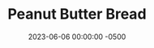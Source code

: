 ---
layout: post
title:  "Peanut Butter Bread"
date:   2023-06-06 00:00:00 -0500
categories:
- Recipes
- Breakfast
permalink: /recipes/pb-bread
image: /assets/Food/Breakfast/PB Bread/pb-bread-cover.jpg
ing: pbbread-ing
facts: pbbread-facts
section1: 
start2: 
section2: 
start3: 
section3: 
start4: 
section4: 
start5: 
section5: 
Prep: 10
Rest: 
Cook: 60
Source1: https://www.youtube.com/watch?v=z4i5w_ngyL8
Source2:
whisk: https://s.samsungfood.com/1wCSw 
tags: 
- peanut butter
- bread
- whole wheat
- honey
- jam
- bake
Description: This Peanut Butter Bread is inspired by the 1932 Great Depression Peanut Butter Bread. It's full of peanut butter flavor, without being too sweet. It's perfect for breakfast, and goes well with some yogurt, peanut butter, or jam on top of it. I cut down the sugar and replaced it with honey, as well as swapped to whole wheat flour. I'm sure you'll enjoy this healthier quick bread.
Instructions: 
- In a large bowl, combine together the flour, salt, and baking powder with a whisk<br><br>

- Add in the peanut butter and honey, and combine with your fingers. It should have the consistency of wet sand<br><br>

- Finally, using a spatula, mix in the milk
- <br><br><center><img src="/assets/Food/Breakfast/PB Bread/pb-bread-3.jpg" alt="" class="instruction-image"></center><br>

- Add to a greased loaf pan, and score down the center with a butter knife or your spatula<br><br>

- Bake at 325F for about an hour. A toothpick should come out clean. Allow to cool before turning onto a cooling rack.  Only slice when fully cooled<br><br>
---